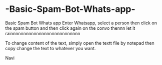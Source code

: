 # -Basic-Spam-Bot-Whats-app-
 Basic Spam Bot Whats app
 Enter Whatsapp, select a person then  click on the spam button and then click again on the convo thennn let it rainnnnnnnnnnnnnnnnnnnnnnnnnnn
 
 To change content of the text, simply open the textt file by notepad then copy change the text to whatever you want.


Navi
